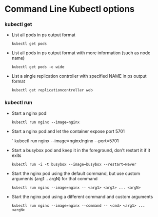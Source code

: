 # Command Line Kubectl options

### kubectl get

- List all pods in ps output format

    ` kubectl get pods `

- List all pods in ps output format with more information (such as node name)

    ` kubectl get pods -o wide `

- List a single replication controller with specified NAME in ps output format

    ` kubectl get replicationcontroller web `

### kubectl run

- Start a nginx pod

    ` kubectl run nginx --image=nginx `

- Start a nginx pod and let the container expose port 5701

    ` kubectl run nginx --image=nginx/nginx --port=5701 
    
- Start a busybox pod and keep it in the foreground, don't restart it if it exits

    ` kubectl run -i -t busybox --image=busybox --restart=Never `

- Start the nginx pod using the default command, but use custom arguments (arg1 .. argN) for that command

    ` kubectl run nginx --image=nginx -- <arg1> <arg2> ... <argN> `

- Start the nginx pod using a different command and custom arguments

    ` kubectl run nginx --image=nginx --command -- <cmd> <arg1> ... <argN> `